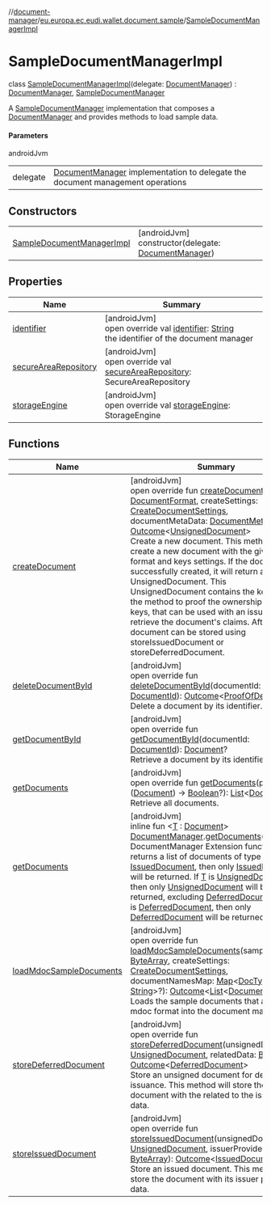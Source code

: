 //[document-manager](../../../index.md)/[eu.europa.ec.eudi.wallet.document.sample](../index.md)/[SampleDocumentManagerImpl](index.md)

# SampleDocumentManagerImpl

class [SampleDocumentManagerImpl](index.md)(delegate: [DocumentManager](../../eu.europa.ec.eudi.wallet.document/-document-manager/index.md)) : [DocumentManager](../../eu.europa.ec.eudi.wallet.document/-document-manager/index.md), [SampleDocumentManager](../-sample-document-manager/index.md)

A [SampleDocumentManager](../-sample-document-manager/index.md) implementation that composes a [DocumentManager](../../eu.europa.ec.eudi.wallet.document/-document-manager/index.md) and provides methods to load sample data.

#### Parameters

androidJvm

| | |
|---|---|
| delegate | [DocumentManager](../../eu.europa.ec.eudi.wallet.document/-document-manager/index.md) implementation to delegate the document management operations |

## Constructors

| | |
|---|---|
| [SampleDocumentManagerImpl](-sample-document-manager-impl.md) | [androidJvm]<br>constructor(delegate: [DocumentManager](../../eu.europa.ec.eudi.wallet.document/-document-manager/index.md)) |

## Properties

| Name | Summary |
|---|---|
| [identifier](../../eu.europa.ec.eudi.wallet.document/-document-manager/identifier.md) | [androidJvm]<br>open override val [identifier](../../eu.europa.ec.eudi.wallet.document/-document-manager/identifier.md): [String](https://kotlinlang.org/api/latest/jvm/stdlib/kotlin/-string/index.html)<br>the identifier of the document manager |
| [secureAreaRepository](../../eu.europa.ec.eudi.wallet.document/-document-manager/secure-area-repository.md) | [androidJvm]<br>open override val [secureAreaRepository](../../eu.europa.ec.eudi.wallet.document/-document-manager/secure-area-repository.md): SecureAreaRepository |
| [storageEngine](../../eu.europa.ec.eudi.wallet.document/-document-manager/storage-engine.md) | [androidJvm]<br>open override val [storageEngine](../../eu.europa.ec.eudi.wallet.document/-document-manager/storage-engine.md): StorageEngine |

## Functions

| Name | Summary |
|---|---|
| [createDocument](../../eu.europa.ec.eudi.wallet.document/-document-manager/create-document.md) | [androidJvm]<br>open override fun [createDocument](../../eu.europa.ec.eudi.wallet.document/-document-manager/create-document.md)(format: [DocumentFormat](../../eu.europa.ec.eudi.wallet.document.format/-document-format/index.md), createSettings: [CreateDocumentSettings](../../eu.europa.ec.eudi.wallet.document/-create-document-settings/index.md), documentMetaData: [DocumentMetaData](../../eu.europa.ec.eudi.wallet.document.metadata/-document-meta-data/index.md)?): [Outcome](../../eu.europa.ec.eudi.wallet.document/-outcome/index.md)&lt;[UnsignedDocument](../../eu.europa.ec.eudi.wallet.document/-unsigned-document/index.md)&gt;<br>Create a new document. This method will create a new document with the given format and keys settings. If the document is successfully created, it will return an UnsignedDocument. This UnsignedDocument contains the keys and the method to proof the ownership of the keys, that can be used with an issuer to retrieve the document's claims. After that the document can be stored using storeIssuedDocument or storeDeferredDocument. |
| [deleteDocumentById](../../eu.europa.ec.eudi.wallet.document/-document-manager/delete-document-by-id.md) | [androidJvm]<br>open override fun [deleteDocumentById](../../eu.europa.ec.eudi.wallet.document/-document-manager/delete-document-by-id.md)(documentId: [DocumentId](../../eu.europa.ec.eudi.wallet.document/-document-id/index.md)): [Outcome](../../eu.europa.ec.eudi.wallet.document/-outcome/index.md)&lt;[ProofOfDeletion](../../eu.europa.ec.eudi.wallet.document/-proof-of-deletion/index.md)?&gt;<br>Delete a document by its identifier. |
| [getDocumentById](../../eu.europa.ec.eudi.wallet.document/-document-manager/get-document-by-id.md) | [androidJvm]<br>open override fun [getDocumentById](../../eu.europa.ec.eudi.wallet.document/-document-manager/get-document-by-id.md)(documentId: [DocumentId](../../eu.europa.ec.eudi.wallet.document/-document-id/index.md)): [Document](../../eu.europa.ec.eudi.wallet.document/-document/index.md)?<br>Retrieve a document by its identifier. |
| [getDocuments](../../eu.europa.ec.eudi.wallet.document/-document-manager/get-documents.md) | [androidJvm]<br>open override fun [getDocuments](../../eu.europa.ec.eudi.wallet.document/-document-manager/get-documents.md)(predicate: ([Document](../../eu.europa.ec.eudi.wallet.document/-document/index.md)) -&gt; [Boolean](https://kotlinlang.org/api/latest/jvm/stdlib/kotlin/-boolean/index.html)?): [List](https://kotlinlang.org/api/latest/jvm/stdlib/kotlin.collections/-list/index.html)&lt;[Document](../../eu.europa.ec.eudi.wallet.document/-document/index.md)&gt;<br>Retrieve all documents. |
| [getDocuments](../../eu.europa.ec.eudi.wallet.document/get-documents.md) | [androidJvm]<br>inline fun &lt;[T](../../eu.europa.ec.eudi.wallet.document/get-documents.md) : [Document](../../eu.europa.ec.eudi.wallet.document/-document/index.md)&gt; [DocumentManager](../../eu.europa.ec.eudi.wallet.document/-document-manager/index.md).[getDocuments](../../eu.europa.ec.eudi.wallet.document/get-documents.md)(): [List](https://kotlinlang.org/api/latest/jvm/stdlib/kotlin.collections/-list/index.html)&lt;[T](../../eu.europa.ec.eudi.wallet.document/get-documents.md)&gt;<br>DocumentManager Extension function that returns a list of documents of type [T](../../eu.europa.ec.eudi.wallet.document/get-documents.md). If [T](../../eu.europa.ec.eudi.wallet.document/get-documents.md) is [IssuedDocument](../../eu.europa.ec.eudi.wallet.document/-issued-document/index.md), then only [IssuedDocument](../../eu.europa.ec.eudi.wallet.document/-issued-document/index.md) will be returned. If [T](../../eu.europa.ec.eudi.wallet.document/get-documents.md) is [UnsignedDocument](../../eu.europa.ec.eudi.wallet.document/-unsigned-document/index.md), then only [UnsignedDocument](../../eu.europa.ec.eudi.wallet.document/-unsigned-document/index.md) will be returned, excluding [DeferredDocument](../../eu.europa.ec.eudi.wallet.document/-deferred-document/index.md). If [T](../../eu.europa.ec.eudi.wallet.document/get-documents.md) is [DeferredDocument](../../eu.europa.ec.eudi.wallet.document/-deferred-document/index.md), then only [DeferredDocument](../../eu.europa.ec.eudi.wallet.document/-deferred-document/index.md) will be returned. |
| [loadMdocSampleDocuments](load-mdoc-sample-documents.md) | [androidJvm]<br>open override fun [loadMdocSampleDocuments](load-mdoc-sample-documents.md)(sampleData: [ByteArray](https://kotlinlang.org/api/latest/jvm/stdlib/kotlin/-byte-array/index.html), createSettings: [CreateDocumentSettings](../../eu.europa.ec.eudi.wallet.document/-create-document-settings/index.md), documentNamesMap: [Map](https://kotlinlang.org/api/latest/jvm/stdlib/kotlin.collections/-map/index.html)&lt;[DocType](../../eu.europa.ec.eudi.wallet.document/-doc-type/index.md), [String](https://kotlinlang.org/api/latest/jvm/stdlib/kotlin/-string/index.html)&gt;?): [Outcome](../../eu.europa.ec.eudi.wallet.document/-outcome/index.md)&lt;[List](https://kotlinlang.org/api/latest/jvm/stdlib/kotlin.collections/-list/index.html)&lt;[DocumentId](../../eu.europa.ec.eudi.wallet.document/-document-id/index.md)&gt;&gt;<br>Loads the sample documents that are in mdoc format into the document manager. |
| [storeDeferredDocument](../../eu.europa.ec.eudi.wallet.document/-document-manager/store-deferred-document.md) | [androidJvm]<br>open override fun [storeDeferredDocument](../../eu.europa.ec.eudi.wallet.document/-document-manager/store-deferred-document.md)(unsignedDocument: [UnsignedDocument](../../eu.europa.ec.eudi.wallet.document/-unsigned-document/index.md), relatedData: [ByteArray](https://kotlinlang.org/api/latest/jvm/stdlib/kotlin/-byte-array/index.html)): [Outcome](../../eu.europa.ec.eudi.wallet.document/-outcome/index.md)&lt;[DeferredDocument](../../eu.europa.ec.eudi.wallet.document/-deferred-document/index.md)&gt;<br>Store an unsigned document for deferred issuance. This method will store the document with the related to the issuance data. |
| [storeIssuedDocument](../../eu.europa.ec.eudi.wallet.document/-document-manager/store-issued-document.md) | [androidJvm]<br>open override fun [storeIssuedDocument](../../eu.europa.ec.eudi.wallet.document/-document-manager/store-issued-document.md)(unsignedDocument: [UnsignedDocument](../../eu.europa.ec.eudi.wallet.document/-unsigned-document/index.md), issuerProvidedData: [ByteArray](https://kotlinlang.org/api/latest/jvm/stdlib/kotlin/-byte-array/index.html)): [Outcome](../../eu.europa.ec.eudi.wallet.document/-outcome/index.md)&lt;[IssuedDocument](../../eu.europa.ec.eudi.wallet.document/-issued-document/index.md)&gt;<br>Store an issued document. This method will store the document with its issuer provided data. |
